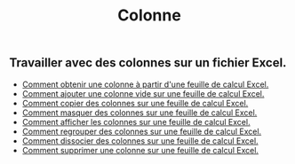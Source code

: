 ﻿---
title: Colonne
second_title: Aspose.Cells Cloud Documen
type: docs
url: /fr/columns/
aliases: [/working-with-columns/]
keywords: REST API, columns, spreadsheets, exce
description: "Cells.Cloud API pour Excel fonctionne : afficher les colonnes d'une feuille de calcul Excel"
weight: 100
kwords: Excel, Office Cloud, REST API, feuille de calcul, PDF, CSV, Json, Markdwon, colonnes
---
## Travailler avec des colonnes sur un fichier Excel.

- [Comment obtenir une colonne à partir d'une feuille de calcul Excel.](/cells/fr/columns/get/)
- [Comment ajouter une colonne vide sur une feuille de calcul Excel.](/cells/fr/columns/add/)
- [Comment copier des colonnes sur une feuille de calcul Excel.](/cells/fr/columns/copy/)
- [Comment masquer des colonnes sur une feuille de calcul Excel.](/cells/fr/columns/hide/)
- [Comment afficher les colonnes sur une feuille de calcul Excel.](/cells/fr/columns/unhide/)
- [Comment regrouper des colonnes sur une feuille de calcul Excel.](/cells/fr/columns/group/)
- [Comment dissocier des colonnes sur une feuille de calcul Excel.](/cells/fr/columns/ungroup/)
- [Comment supprimer une colonne sur une feuille de calcul Excel.](/cells/fr/columns/delete/)


